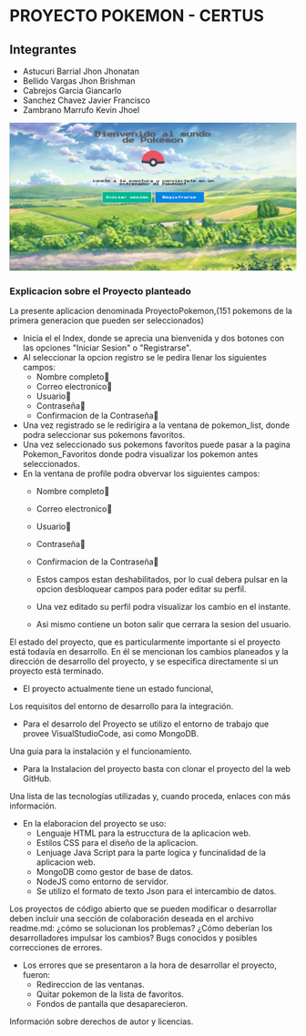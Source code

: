 # PROYECTO POKEMON - CERTUS
## Integrantes
- Astucuri Barrial Jhon Jhonatan
- Bellido Vargas Jhon Brishman
- Cabrejos Garcia Giancarlo 
- Sanchez Chavez Javier Francisco
- Zambrano Marrufo Kevin Jhoel

![PAGINA PRINCIPAL](img/paginaprincipal.png)

### Explicacion sobre el Proyecto planteado

La presente aplicacion denominada ProyectoPokemon,(151 pokemons de la primera generacion que pueden ser seleccionados)
-  Inicia el el Index, donde se aprecia una bienvenida y dos botones con las opciones "Iniciar Sesion" o "Registrarse".
- Al seleccionar la opcion registro se le pedira llenar los siguientes campos:
    - Nombre completo:cowboy_hat_face:
    - Correo electronico:e-mail:
    - Usuario:adult:
    - Contraseña:lock_with_ink_pen:
    - Confirmacion de la Contraseña:closed_lock_with_key:
- Una vez registrado se le redirigira a la ventana de pokemon_list, donde podra seleccionar sus pokemons favoritos.
- Una vez seleccionado sus pokemons favoritos puede pasar a la pagina Pokemon_Favoritos donde podra visualizar los pokemon antes seleccionados.
- En la ventana de profile podra obvervar los siguientes campos:
    - Nombre completo:cowboy_hat_face:
    - Correo electronico:e-mail:
    - Usuario:adult:
    - Contraseña:lock_with_ink_pen:
    - Confirmacion de la Contraseña:closed_lock_with_key:
    
    - Estos campos estan deshabilitados, por lo cual debera pulsar en la opcion desbloquear campos para poder editar su perfil.
    - Una vez editado su perfil podra visualizar los cambio en el instante.
    - Asi mismo contiene un boton salir que cerrara la sesion del usuario.

 
El estado del proyecto, que es particularmente importante si el proyecto está todavía en desarrollo. 
En él se mencionan los cambios planeados y la dirección de desarrollo del proyecto, y se especifica directamente si un proyecto está terminado.

- El proyecto actualmente tiene un estado funcional, 

Los requisitos del entorno de desarrollo para la integración.

- Para el desarrolo del Proyecto se utilizo el entorno de trabajo que provee VisualStudioCode,
asi como MongoDB.

Una guía para la instalación y el funcionamiento.
- Para la Instalacion del proyecto basta con clonar el proyecto del la web GitHub.

Una lista de las tecnologías utilizadas y, cuando proceda, enlaces con más información.

- En la elaboracion del proyecto se uso:
    - Lenguaje HTML para la estrucctura de la aplicacion web.
    - Estilos CSS para el diseño de la aplicacion.
    - Lenjuage Java Script para la parte logica y funcinalidad de la aplicacion web.
    - MongoDB como gestor de base de datos.
    - NodeJS como entorno de servidor.
    - Se utilizo el formato de texto Json para el intercambio de datos.

Los proyectos de código abierto que se pueden modificar o desarrollar deben incluir una sección de colaboración deseada en el archivo readme.md: ¿cómo se solucionan los problemas? ¿Cómo deberían los desarrolladores impulsar los cambios?
Bugs conocidos y posibles correcciones de errores.
- Los errores que se presentaron a la hora de desarrollar el proyecto, fueron:
    - Redireccion de las ventanas.
    - Quitar pokemon de la lista de favoritos.
    - Fondos de pantalla que desaparecieron.

Información sobre derechos de autor y licencias.
